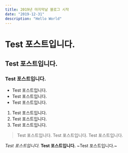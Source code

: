 ```yaml
---
title: 2019년 마지막날 블로그 시작 
date: "2019-12-31"
description: "Hello World"
---
```


# Test 포스트입니다.
## Test 포스트입니다.
### Test 포스트입니다.

- Test 포스트입니다.
- Test 포스트입니다.
- Test 포스트입니다.

1. Test 포스트입니다.
2. Test 포스트입니다.
3. Test 포스트입니다.

> Test 포스트입니다.
> Test 포스트입니다.
> Test 포스트입니다.

*Test 포스트입니다.*
**Test 포스트입니다.**
~Test 포스트입니다.~
